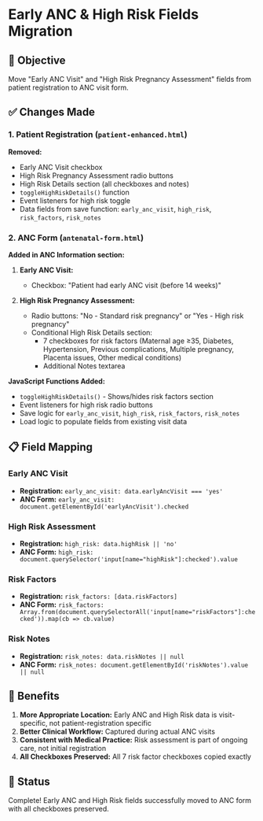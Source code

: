 # Early ANC & High Risk Fields Migration

## 🎯 Objective
Move "Early ANC Visit" and "High Risk Pregnancy Assessment" fields from patient registration to ANC visit form.

## ✅ Changes Made

### 1. Patient Registration (`patient-enhanced.html`)
**Removed:**
- Early ANC Visit checkbox
- High Risk Pregnancy Assessment radio buttons
- High Risk Details section (all checkboxes and notes)
- `toggleHighRiskDetails()` function
- Event listeners for high risk toggle
- Data fields from save function: `early_anc_visit`, `high_risk`, `risk_factors`, `risk_notes`

### 2. ANC Form (`antenatal-form.html`)
**Added in ANC Information section:**

1. **Early ANC Visit:**
   - Checkbox: "Patient had early ANC visit (before 14 weeks)"

2. **High Risk Pregnancy Assessment:**
   - Radio buttons: "No - Standard risk pregnancy" or "Yes - High risk pregnancy"
   - Conditional High Risk Details section:
     - 7 checkboxes for risk factors (Maternal age ≥35, Diabetes, Hypertension, Previous complications, Multiple pregnancy, Placenta issues, Other medical conditions)
     - Additional Notes textarea

**JavaScript Functions Added:**
- `toggleHighRiskDetails()` - Shows/hides risk factors section
- Event listeners for high risk radio buttons
- Save logic for `early_anc_visit`, `high_risk`, `risk_factors`, `risk_notes`
- Load logic to populate fields from existing visit data

## 📋 Field Mapping

### Early ANC Visit
- **Registration:** `early_anc_visit: data.earlyAncVisit === 'yes'`
- **ANC Form:** `early_anc_visit: document.getElementById('earlyAncVisit').checked`

### High Risk Assessment
- **Registration:** `high_risk: data.highRisk || 'no'`
- **ANC Form:** `high_risk: document.querySelector('input[name="highRisk"]:checked').value`

### Risk Factors
- **Registration:** `risk_factors: [data.riskFactors]`
- **ANC Form:** `risk_factors: Array.from(document.querySelectorAll('input[name="riskFactors"]:checked')).map(cb => cb.value)`

### Risk Notes
- **Registration:** `risk_notes: data.riskNotes || null`
- **ANC Form:** `risk_notes: document.getElementById('riskNotes').value || null`

## 🎯 Benefits

1. **More Appropriate Location:** Early ANC and High Risk data is visit-specific, not patient-registration specific
2. **Better Clinical Workflow:** Captured during actual ANC visits
3. **Consistent with Medical Practice:** Risk assessment is part of ongoing care, not initial registration
4. **All Checkboxes Preserved:** All 7 risk factor checkboxes copied exactly

## 🚀 Status
Complete! Early ANC and High Risk fields successfully moved to ANC form with all checkboxes preserved.
